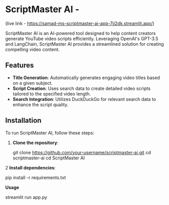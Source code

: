 # ScriptMaster AI  - 
(live link - https://samad-ms-scriptmaster-ai-app-7jj2dk.streamlit.app/)

ScriptMaster AI is an AI-powered tool designed to help content creators generate YouTube video scripts efficiently. Leveraging OpenAI's GPT-3.5 and LangChain, ScriptMaster AI provides a streamlined solution for creating compelling video content.

## Features

- **Title Generation**: Automatically generates engaging video titles based on a given subject.
- **Script Creation**: Uses search data to create detailed video scripts tailored to the specified video length.
- **Search Integration**: Utilizes DuckDuckGo for relevant search data to enhance the script quality.

## Installation

To run ScriptMaster AI, follow these steps:

1. **Clone the repository**:

   git clone https://github.com/your-username/scriptmaster-ai.git
   cd scriptmaster-ai
   cd ScriptMaster AI

2 **Install dependencies**:
  
  pip install -r requirements.txt

**Usage**

streamlit run app.py
